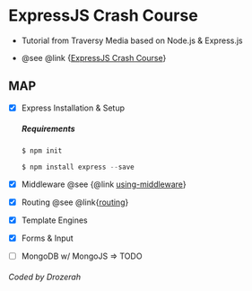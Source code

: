 # ExpressJS Crash Course

* Tutorial from Traversy Media based on Node.js & Express.js

* @see @link {[ExpressJS Crash Course](https://www.youtube.com/watch?v=gnsO8-xJ8rs&t=991&ab_channel=TraversyMedia)}

## MAP

- [x] Express Installation & Setup

	##### Requirements
	```javascript
	$ npm init
	```
	```javascript
	$ npm install express --save
	```

- [x] Middleware @see {@link [using-middleware](http://expressjs.com/fr/guide/using-middleware.html)}
- [x] Routing @see @link{[routing](http://expressjs.com/fr/guide/routing.html)}
- [x] Template Engines
- [x] Forms & Input
- [ ] MongoDB w/ MongoJS => TODO

###### Coded by Drozerah